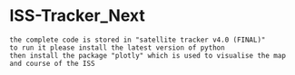﻿# ISS-Tracker_Next
	the complete code is stored in "satellite tracker v4.0 (FINAL)"
	to run it please install the latest version of python
	then install the package "plotly" which is used to visualise the map and course of the ISS
